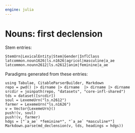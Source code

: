 ```yaml
---
engine: julia
---
```

# Nouns: first declension


Stem entries:

```
StemUrn|LexicalEntity|Stem|Gender|InflClass
latcommon.noun1626|ls.n1626|agricol|masculine|a_ae
latcommon.nounn2612|ls.n2612|anim|feminine|a_ae
```


Paradigms generated from these entries:

```@eval
using Tabulae, CitableParserBuilder, Markdown
repo = pwd() |> dirname |> dirname  |> dirname |> dirname
srcdir = joinpath(repo, "datasets", "core-infl-shared") 
tds = dataset([srcdir])
soul = LexemeUrn("ls.n2612")
farmer = LexemeUrn("ls.n1626")
v = Vector{LexemeUrn}()
push!(v, soul)
push!(v, farmer)
hdgs = ["`a_ae` *feminine*", "`a_ae` *masculine*"]
Markdown.parse(md_declension(v, tds, headings = hdgs))
```